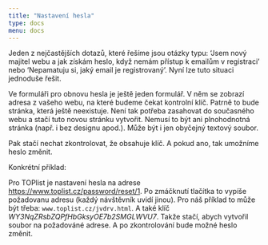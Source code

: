 ```yaml
---
title: "Nastavení hesla"
type: docs
menu: docs
---
```

Jeden z nejčastějších dotazů, které řešíme jsou otázky typu: ‘Jsem nový majitel webu a jak získám heslo, když nemám přístup k emailům v registraci’ nebo ‘Nepamatuju si, jaký email je registrovaný’. Nyní lze tuto situaci jednoduše řešit.

Ve formuláři pro obnovu hesla je ještě jeden formulář. V něm se zobrazí adresa z vašeho webu, na které budeme čekat kontrolní klíč. Patrně to bude stránka, která ještě neexistuje. Není tak potřeba zasahovat do současného webu a stačí tuto novou stránku vytvořit. Nemusí to být ani plnohodnotná stránka (např. i bez designu apod.). Může být i jen obyčejný textový soubor.

Pak stačí nechat zkontrolovat, že obsahuje klíč. A pokud ano, tak umožníme heslo změnit.

Konkrétní příklad:

Pro TOPlist je nastavení hesla na adrese https://www.toplist.cz/password/reset/1. Po zmáčknutí tlačítka to vypíše požadovanu adresu (každý návštěvník uvidí jinou). Pro náš příklad to může být třeba: `www.toplist.cz/jvdrv.html`. A také klíč *WY3NqZRsbZQPfHbGksyOE7b2SMGLWVU7*. Takže stačí, abych vytvořil soubor na požadováné adrese. A po zkontrolování bude možné heslo změnit.
